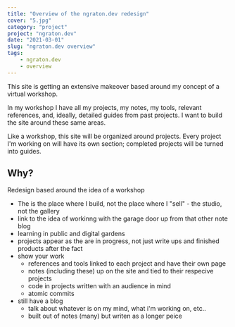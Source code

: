 ```yaml
---
title: "Overview of the ngraton.dev redesign"
cover: "5.jpg"
category: "project"
project: "ngraton.dev"
date: "2021-03-01"
slug: "ngraton.dev overview"
tags:
    - ngraton.dev
    - overview
---
```


This site is getting an extensive makeover based around my concept of a virtual workshop.

In my workshop I have all my projects, my notes, my tools, relevant references, and, ideally, detailed guides from past projects. I want to build the site around these same areas.

Like a workshop, this site will be organized around projects. Every project I'm working on will have its own section; completed projects will be turned into guides.

## Why?

Redesign based around the idea of a workshop
- The is the place where I build, not the place where I "sell" - the studio, not the gallery
- link to the idea of workinng with the garage door up from that other note blog
- learning in public and digital gardens
- projects appear as the are in progress, not just write ups and finished products after the fact
- show your work
	- references and tools linked to each project and have their own page
	- notes (including these) up on the site and tied to their respecive projects
	- code in projects written with an audience in mind
	- atomic commits
- still have a blog
	- talk about whatever is on my mind, what i'm working on, etc..
	- built out of notes (many) but writen as a longer peice
